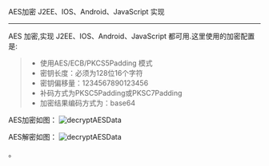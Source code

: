 AES加密 J2EE、IOS、Android、JavaScript 实现 

----
AES 加密,实现 J2EE、IOS、Android、JavaScript 都可用.这里使用的加密配置是: 
> * 使用AES/ECB/PKCS5Padding 模式  
> * 密钥长度：必须为128位16个字符  
> * 密钥偏移量：1234567890123456  
> * 补码方式为PKSC5Padding或PKSC7Padding  
> * 加密结果编码方式为：base64 


AES加密如图：
![decryptAESData](https://github.com/vNcdkguqHUh/AES-Encryption-in-IOS-Java-JavaScript/blob/master/img/encryptAESData.png?raw=true)

AES解密如图：
![decryptAESData](https://github.com/vNcdkguqHUh/AES-Encryption-in-IOS-Java-JavaScript/blob/master/img/decryptAESData.png?raw=true)

。

